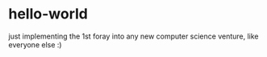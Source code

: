 # hello-world
just implementing the 1st foray into any new computer science venture, like everyone else :)
